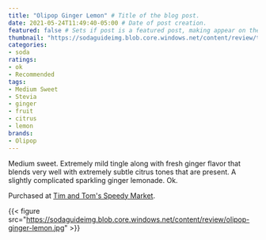 ```yaml
---
title: "Olipop Ginger Lemon" # Title of the blog post.
date: 2021-05-24T11:49:40-05:00 # Date of post creation.
featured: false # Sets if post is a featured post, making appear on the home page side bar.
thumbnail: "https://sodaguideimg.blob.core.windows.net/content/review/thumbs/olipop-ginger-lemon.jpg" # Sets thumbnail image appearing inside card on homepage.
categories:
- soda
ratings:
- ok
- Recommended
tags:
- Medium Sweet
- Stevia
- ginger
- fruit
- citrus
- lemon
brands:
- Olipop
---
```


Medium sweet. Extremely mild tingle along with fresh ginger flavor that blends very well with extremely subtle citrus tones that are present. A slightly complicated sparkling ginger lemonade. Ok.

Purchased at [Tim and Tom's Speedy Market](https://www.timandtomsspeedymarket.com/).

{{< figure src="https://sodaguideimg.blob.core.windows.net/content/review/olipop-ginger-lemon.jpg" >}}